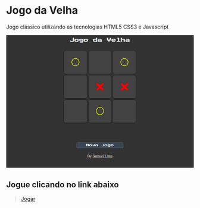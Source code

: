 # Jogo da Velha

Jogo clássico utilizando as tecnologias HTML5 CSS3 e Javascript

![](/img/desk.png)

## Jogue clicando no link abaixo

> [Jogar](https://samucka98.github.io/JogoDaVelha/)
